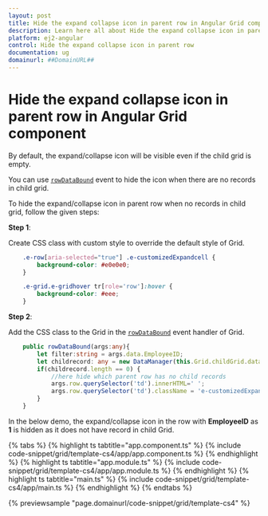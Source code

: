 ```yaml
---
layout: post
title: Hide the expand collapse icon in parent row in Angular Grid component | Syncfusion
description: Learn here all about Hide the expand collapse icon in parent row in Syncfusion Angular Grid component of Syncfusion Essential JS 2 and more.
platform: ej2-angular
control: Hide the expand collapse icon in parent row 
documentation: ug
domainurl: ##DomainURL##
---
```


# Hide the expand collapse icon in parent row in Angular Grid component

By default, the expand/collapse icon will be visible even if the child grid is empty.

You can use [`rowDataBound`](https://ej2.syncfusion.com/angular/documentation/api/grid/#rowdatabound) event to hide the icon when there are no records in child grid.

To hide the expand/collapse icon in parent row when no records in child grid, follow the given steps:

**Step 1**:

Create CSS class with custom style to override the default style of Grid.

```css
    .e-row[aria-selected="true"] .e-customizedExpandcell {
        background-color: #e0e0e0;
    }

    .e-grid.e-gridhover tr[role='row']:hover {
        background-color: #eee;
    }

```

**Step 2**:

Add the CSS class to the Grid in the [`rowDataBound`](https://ej2.syncfusion.com/angular/documentation/api/grid/#rowdatabound-) event handler of Grid.

```typescript
    public rowDataBound(args:any){
        let filter:string = args.data.EmployeeID;
        let childrecord: any = new DataManager(this.Grid.childGrid.dataSource).executeLocal(new Query().where('EmployeeID', 'equal', parseInt(filter), true));
        if(childrecord.length == 0) {
            //here hide which parent row has no child records
            args.row.querySelector('td').innerHTML=' ';
            args.row.querySelector('td').className = 'e-customizedExpandcell';
        }
    }

```

In the below demo, the expand/collapse icon in the row with **EmployeeID** as **1** is hidden as it does not have record in child Grid.

{% tabs %}
{% highlight ts tabtitle="app.component.ts" %}
{% include code-snippet/grid/template-cs4/app/app.component.ts %}
{% endhighlight %}
{% highlight ts tabtitle="app.module.ts" %}
{% include code-snippet/grid/template-cs4/app/app.module.ts %}
{% endhighlight %}
{% highlight ts tabtitle="main.ts" %}
{% include code-snippet/grid/template-cs4/app/main.ts %}
{% endhighlight %}
{% endtabs %}
  
{% previewsample "page.domainurl/code-snippet/grid/template-cs4" %}
